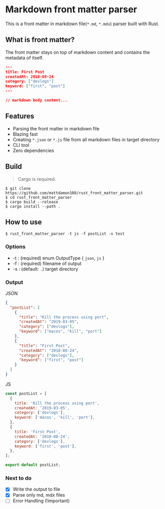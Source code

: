 # Markdown front matter parser

This is a front matter in markdown file(`*.md`, `*.mdx`) parser built with Rust.

## What is front matter?

The front matter stays on top of markdown content and contains the metadata of itself.

```json
---
title: First Post
createdAt: 2018-08-24
category: ["devlogs"]
keyword: ["first", "post"]
---

// markdown body content...
```

## Features

- Parsing the front matter in markdown file
- Blazing fast
- Creating `*.json` or `*.js` file from all markdown files in target directory
- CLI tool
- Zero dependencies

## Build

> Cargo is required.

```shell
$ git clone https://github.com/mattdamon108/rust_front_matter_parser.git
$ cd rust_front_matter_parser
$ cargo build --release
$ cargo install --path .
```

## How to use

```shell
$ rust_front_matter_parser -t js -f postList -s test
```

### Options

- -t : (required) enum OutputType { `json`, `js` }
- -f : (required) filename of output
- -s : (default: `.`) target directory

### Output

JSON

```json
{
  "postList": [
    {
      "title": "Kill the process using port",
      "createdAt": "2019-03-05",
      "category": ["devlogs"],
      "keyword": ["macos", "kill", "port"]
    },
    {
      "title": "First Post",
      "createdAt": "2018-08-24",
      "category": ["devlogs"],
      "keyword": ["first", "post"]
    }
  ]
}
```

JS

```js
const postList = [
  {
    title: 'Kill the process using port',
    createdAt: '2019-03-05',
    category: ['devlogs'],
    keyword: ['macos', 'kill', 'port'],
  },
  {
    title: 'First Post',
    createdAt: '2018-08-24',
    category: ['devlogs'],
    keyword: ['first', 'post'],
  },
];

export default postList;
```

### Next to do

- [x] Write the output to file
- [x] Parse only md, mdx files
- [ ] Error Handling (!important)
